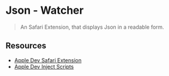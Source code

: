 #  Json - Watcher
> An Safari Extension, that displays Json in a readable form.

## Resources
- [Apple Dev Safari Extension](https://developer.apple.com/documentation/safariservices/safari_app_extensions/building_a_safari_app_extension)
- [Apple Dev Inject Scripts](https://developer.apple.com/documentation/safariservices/safari_app_extensions/using_injected_style_sheets_and_scripts)
